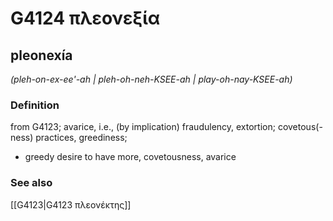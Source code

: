 # G4124 πλεονεξία

## pleonexía

_(pleh-on-ex-ee'-ah | pleh-oh-neh-KSEE-ah | play-oh-nay-KSEE-ah)_

### Definition

from G4123; avarice, i.e., (by implication) fraudulency, extortion; covetous(-ness) practices, greediness; 

- greedy desire to have more, covetousness, avarice

### See also

[[G4123|G4123 πλεονέκτης]]
